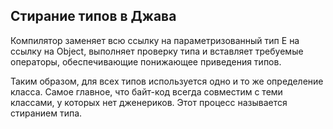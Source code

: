 ## Стирание типов в Джава

Компилятор заменяет всю ссылку на параметризованный тип E на ссылку 
на Object, выполняет проверку типа и вставляет требуемые операторы,
обеспечивающие понижающее приведения типов.

Таким образом, для всех типов используется одно и то же
определение класса. Самое главное, что байт-код всегда совместим с теми
классами, у которых нет дженериков. Этот процесс называется стиранием
типа.